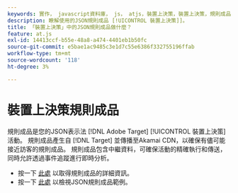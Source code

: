```yaml
---
keywords: 實作， javascript資料庫， js， atjs，裝置上決策，裝置上決策，規則成品， $8
description: 瞭解使用的JSON規則成品 [!UICONTROL 裝置上決策]]。
title: 「裝置上決策」中的JSON規則成品做什麼？
feature: at.js
exl-id: 14413ccf-b55e-48a8-a474-4401eb1b50fc
source-git-commit: e5bae1ac9485c3e1d7c55e6386f332755196ffab
workflow-type: tm+mt
source-wordcount: '118'
ht-degree: 3%

---
```


# 裝置上決策規則成品

規則成品是您的JSON表示法 [!DNL Adobe Target] [!UICONTROL 裝置上決策] 活動。 規則成品產生自 [!DNL Target] 並傳播至Akamai CDN，以確保有儘可能接近訪客的規則成品。 規則成品包含中繼資料，可確保活動的精確執行和傳送，同時允許透過事件追蹤進行即時分析。

* 按一下 [此處](../../../../implement/server-side/sdk-guides/on-device-decisioning/rule-artifact-overview.md) 以取得規則成品的詳細資訊。
* 按一下 [此處](../../../../implement/server-side/sdk-guides/on-device-decisioning/rule-artifact-example.md) 以檢視JSON規則成品範例。
